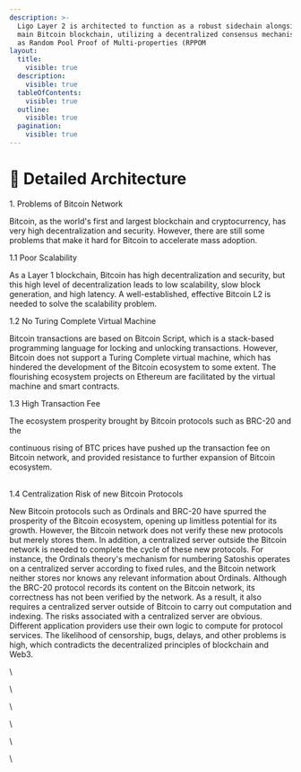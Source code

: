 ```yaml
---
description: >-
  Ligo Layer 2 is architected to function as a robust sidechain alongside the
  main Bitcoin blockchain, utilizing a decentralized consensus mechanism known
  as Random Pool Proof of Multi-properties (RPPOM
layout:
  title:
    visible: true
  description:
    visible: true
  tableOfContents:
    visible: true
  outline:
    visible: true
  pagination:
    visible: true
---
```


# 🤖 Detailed Architecture

1\. Problems of Bitcoin Network

&#x20;Bitcoin, as the world's first and largest blockchain and cryptocurrency, has very high decentralization and security. However, there are still some problems that make it hard for Bitcoin to accelerate mass adoption.

1.1 Poor Scalability

&#x20;As a Layer 1 blockchain, Bitcoin has high decentralization and security, but this high level of decentralization leads to low scalability, slow block generation, and high latency. A well-established, effective Bitcoin L2 is needed to solve the scalability problem.

1.2 No Turing Complete Virtual Machine

Bitcoin transactions are based on Bitcoin Script, which is a stack-based programming language for locking and unlocking transactions. However, Bitcoin does not support a Turing Complete virtual machine, which has hindered the development of the Bitcoin ecosystem to some extent. The flourishing ecosystem projects on Ethereum are facilitated by the virtual machine and smart contracts.

1.3 High Transaction Fee

The ecosystem prosperity brought by Bitcoin protocols such as BRC-20 and the

continuous  rising  of BTC  prices  have  pushed  up  the  transaction  fee  on  Bitcoin network, and provided resistance to further expansion of Bitcoin ecosystem.

\
1.4 Centralization Risk of new Bitcoin Protocols

New Bitcoin protocols such as Ordinals and BRC-20 have spurred the prosperity of the Bitcoin ecosystem, opening up limitless potential for its growth. However, the Bitcoin network does not verify these new protocols but merely stores them. In addition, a centralized server outside the Bitcoin network is needed to complete the cycle of these new protocols. For instance, the Ordinals theory's mechanism for numbering Satoshis operates on a centralized server according to fixed rules, and the Bitcoin network neither stores nor knows any relevant information about Ordinals. Although the BRC-20 protocol records its content on the Bitcoin network, its correctness has not been verified by the network. As a result, it also requires a centralized server outside of Bitcoin to carry out computation and indexing. The risks associated with a centralized server are obvious. Different application providers use their own logic to compute for protocol services. The likelihood of censorship, bugs, delays, and other problems is high, which contradicts the decentralized principles of blockchain and Web3.

\


\


\


\


\


\


&#x20;
